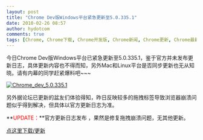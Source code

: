 ```yaml
---
layout: post
title: "Chrome Dev版Windows平台紧急更新至5.0.335.1"
date: 2010-02-26 08:57
author: hydotcom
comments: true
tags: [Chrome, Chrome下载, Chrome开发版, Chrome新闻, Chrome更新, Chrome最新版]
---
```

今日Chrome Dev版Windows平台已紧急更新至5.0.335.1，鉴于官方并未发布更新日志，具体更新内容也不得而知，另外Mac和Linux平台是否同步更新也无从知晓。请有内幕的同学赶紧爆料吧~~~

<a href="http://img.chromi.org/2010/02/Chrome_dev_5.0.335.1.png">![](http://img.chromi.org/2010/02/Chrome_dev_5.0.335.1.png "Chrome_dev_5.0.335.1")</a>

另外据论坛已更新的盆友们体验得知，昨日反映较多的拖拽标签导致浏览器崩溃问题似乎得到解决，但具体以官方更新日志为准。

**<span style="color: #ff0000;">UPDATE：</span>**官方更新日志发布 ，果然是修复拖拽崩溃问题，无其他更新。

[点这里下载/更新](http://www.chromi.org/chromedownload)
